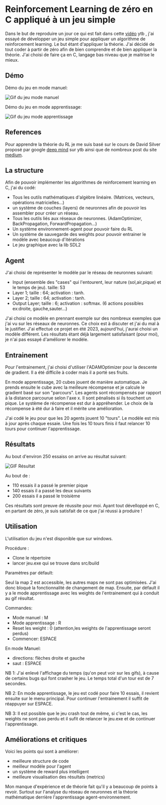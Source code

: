 
# Reinforcement Learning de zéro en C appliqué à un jeu simple 

Dans le but de reproduire un jour ce qui est fait dans cette [vidéo](https://youtu.be/v3UBlEJDXR0?si=ilZV-3HeMnOmdmZ-) ytb ,
j'ai essayé de développer un jeu simple pour appliquer un algorithme de reinforcement learning. Le but étant d'appliquer la théorie. J'ai décidé de tout coder à partir de zéro afin de bien comprendre et de bien appliquer la théorie. J'ai choisi de faire ça en C, langage bas niveau que je maitrise le mieux.




## Démo

Démo du jeu en mode manuel:

![Gif du  jeu mode manuel](src/images/gif/mode_manu.gif)

Démo du jeu en mode apprentissage:

![Gif du  jeu mode apprentissage](src/images/gif/mode_apprentissage.gif)



## References
Pour apprendre la théorie du RL je me suis basé sur le cours de David Silver proposé par google [deep mind](https://youtube.com/playlist?list=PLqYmG7hTraZDM-OYHWgPebj2MfCFzFObQ&si=nTdWduHzlCDsnJc5) sur ytb ainsi que de nombreux post du site [medium](https://medium.com/).


## La structure
Afin de pouvoir implémenter les algorithmes de reinforcement learning en C, j'ai du codé:
- Tous les outils mathématiques d'algèbre linéaire. (Matrices, vecteurs, opérations matricielles...)
- un système de couches (layers) de neuronnes afin de pouvoir les assembler pour créer un réseau.
- Tous les outils liés aux réseaux de neuronnes. (AdamOptimizer, BackPropagation, ForwardPropagation...)
- Un système environnement-agent pour pouvoir faire du RL
- Un système de sauvegarde des weights pour pouvoir entrainer le modèle avec beaucoup d'itérations
- Le jeu graphique avec la lib SDL2






## Agent

J'ai choisi de représenter le modèle par le réseau de neuronnes suivant:
- Input (ensemble des "cases" qui l'entourent, leur nature (sol,air,pique) et le temps de jeu). taille: 53
- Layer 1; taille : 64; activation : tanh.
- Layer 2; taille : 64; activation : tanh.
- Output Layer; taille : 6; activation : softmax. (6 actions possibles ex:droite, gauche,sauter...)

J'ai choisi ce modèle en prennant exemple sur des nombreux exemples que j'ai vu sur les réseaux de neuronnes. Ce choix est à discuter et j'ai du mal à le justifier. J'ai effectué ce projet en été 2023, aujourd'hui, j'aurai choisi un modèle différent. Les résultats étant déjà largement satisfaisant (pour moi), je n'ai pas essayé d'améliorer le modèle.



## Entrainement

Pour l'entrainement, j'ai choisi d'utiliser l'ADAMOptimizer pour la descente de gradient. Il a été difficile à coder mais il a porté ses fruits.

En mode apprentissage, 20 cubes jouent de manière automatique. Je prends ensuite le cube avec la meilleure récompense et je calcule le gradient basé sur son "parcours". 
Les agents sont récompensés par rapport à la distance parcourue selon l'axe x. Il sont pénalisés si ils touchent un pique. Le système de récompense est dur à appréhender. Le choix de la récompense à été dur à faire et il mérite une amélioration.

J'ai codé le jeu pour que les 20 agents jouent 10 "tours". Le modèle est mis à jour après chaque essaie. Une fois les 10 tours finis il faut relancer 10 tours pour continuer l'apprentissage.


## Résultats

Au bout d'environ 250 essaiss on arrive au résultat suivant:

![GIF Résultat](src/images/gif/resultat.gif)

Au bout de :
- 110 essais il a passé le premier pique
- 140 essais il a passé les deux suivants
- 200 essais il a passé le troisième

Ces résultats sont preuve de réussite pour moi. Ayant tout dévelloppé en C, en partant de zéro, je suis satisfait de ce que j'ai réussi à produire !




## Utilisation

L'utilisation du jeu n'est disponible que sur windows.

Procédure :
- Clone le répertoire
- lancer jeu.exe qui se trouve dans src/build

Paramètres par défault:

Seul la map 2 est accessible, les autres maps ne sont pas optimisées. J'ai donc bloqué la fonctionnalité de changement de map. Ensuite, par défault il y a le mode apprentissage avec les weights de l'entrainement qui à conduit au gif résultat. 

Commandes:
- Mode manuel : M
- Mode apprentissage : R
- Reset les weight : 0 (attention,les weights de l'apprentissage seront perdus)
- Commencer: ESPACE

En mode Manuel:
- directions: flèches droite et gauche
- saut : ESPACE


NB 1: J'ai enlevé l'affichage du temps (qu'on peut voir sur les gifs), à cause de certains bugs qui font crasher le jeu. Le temps total d'un tour est de 7 secondes.

NB 2: En mode apprentissage, le jeu est codé pour faire 10 essais, il revient ensuite sur le menu principal. Pour continuer l'entrainement il suffit de réappuyer sur ESPACE. 

NB 3: Il est possible que le jeu crash tout de même, si c'est le cas, les weights ne sont pas perdu et il sufit de relancer le jeu.exe et de continuer l'apprentissage.

## Améliorations et critiques

Voici les points qui sont à améliorer:
- meilleure structure de code
- meilleur modèle pour l'agent
- un système de reward plus intelligent
- meilleure visualisation des résultats (metrics)

Mon manque d'expérience et de théorie fait qu'il y a beaucoup de points à revoir. Surtout sur l'analyse du réseau de neuronnes et la théorie mathématique derrière l'apprentissage agent-environnement.

